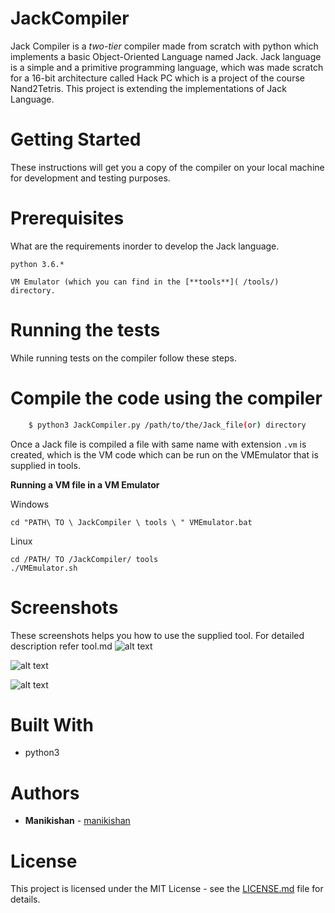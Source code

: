 # JackCompiler
  Jack Compiler is a *two-tier* compiler made from scratch with python which implements a basic Object-Oriented Language named Jack. Jack language is a simple and a primitive programming language, which was made scratch for a 16-bit architecture called Hack PC which is a project of the course Nand2Tetris. This project is extending the implementations of Jack Language.

# Getting Started
  These instructions will get you a copy of the compiler on your local machine for development and testing purposes.

# Prerequisites
  What are the requirements inorder to develop the Jack language.

`python 3.6.*`

`VM Emulator (which you can find in the [**tools**]( /tools/) directory.`

# Running the tests

  While running tests on the compiler follow these steps.

# Compile the code using the compiler

  ``` bash
      $ python3 JackCompiler.py /path/to/the/Jack_file(or) directory
  ```

  Once a Jack file is compiled a file with same name with extension `.vm` is created, which is the VM code
  which can be run on the VMEmulator that is supplied in tools.
  
  **Running a VM file in a VM Emulator**
  
   Windows
  
    cd "PATH\ TO \ JackCompiler \ tools \ " VMEmulator.bat
  
   Linux
  
    
    cd /PATH/ TO /JackCompiler/ tools
    ./VMEmulator.sh
    
  # Screenshots
   These screenshots helps you how to use the supplied tool. For detailed description refer tool.md
   ![alt text](https://github.com/manikishan/JackCompiler/blob/master/misc/screenshots/Screenshot%20from%202018-11-15%2001-37-05.png "SS 1")
   
   
   
   
   ![alt text](https://github.com/manikishan/JackCompiler/blob/master/misc/screenshots/Screenshot%20from%202018-11-15%2001-37-21.png "SS 2")
   
   
   
  ![alt text](https://github.com/manikishan/JackCompiler/blob/master/misc/screenshots/Screenshot%20from%202018-11-15%2001-37-45.png "SS 3")
   
 # Built With
   - python3
   
 # Authors 
  - **Manikishan** - [manikishan](https://githib.com/manikishan)
  
 # License
 This project is licensed under the MIT License - see the [LICENSE.md](/LICENSE.md) file for details.
 
 
